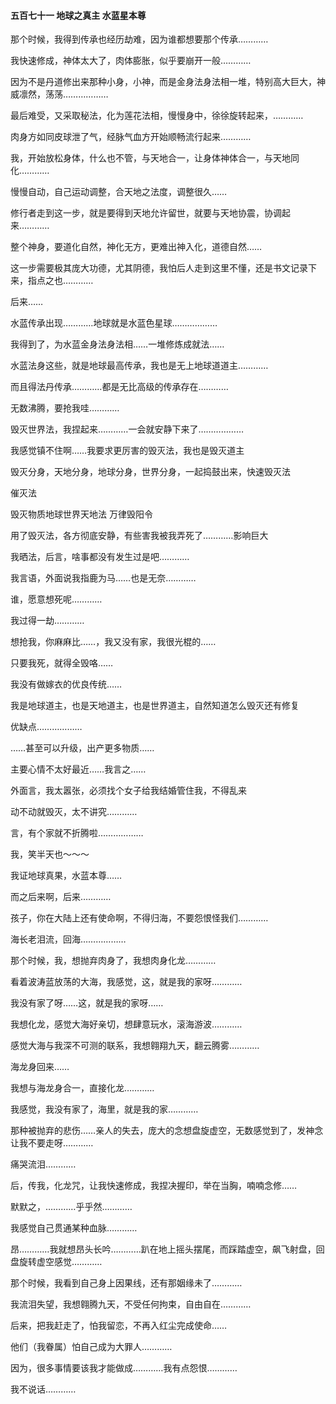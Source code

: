 #### 五百七十一 地球之真主 水蓝星本尊


那个时候，我得到传承也经历劫难，因为谁都想要那个传承…………

我快速修成，神体太大了，肉体膨胀，似乎要崩开一般…………

因为不是丹道修出来那种小身，小神，而是金身法身法相一堆，特别高大巨大，神威凛然，荡荡………………


最后难受，又采取秘法，化为莲花法相，慢慢身中，徐徐旋转起来，…………

肉身方如同皮球泄了气，经脉气血方开始顺畅流行起来…………

我，开始放松身体，什么也不管，与天地合一，让身体神体合一，与天地同化…………

慢慢自动，自己运动调整，合天地之法度，调整很久……

修行者走到这一步，就是要得到天地允许留世，就要与天地协震，协调起来…………

整个神身，要道化自然，神化无方，更难出神入化，道德自然……

这一步需要极其庞大功德，尤其阴德，我怕后人走到这里不懂，还是书文记录下来，指点之也…………

后来……

水蓝传承出现…………地球就是水蓝色星球………………

我得到了，为水蓝金身法身法相……一堆修炼成就法……

水蓝法身这些，就是地球最高传承，我也是无上地球道道主…………

而且得法丹传承…………都是无比高级的传承存在…………

无数沸腾，要抢我哇…………

毁灭世界法，我捏起来…………一会就安静下来了………………

我感觉镇不住啊……我要求更厉害的毁灭法，我也是毁灭道主

毁灭分身，天地分身，地球分身，世界分身，一起捣鼓出来，快速毁灭法

催灭法

毁灭物质地球世界天地法
万律毁阳令

用了毁灭法，各方彻底安静，有些害我被我弄死了…………影响巨大

我晒法，后言，啥事都没有发生过是吧…………

我言语，外面说我指鹿为马……也是无奈…………

谁，愿意想死呢…………

我过得一劫…………

想抢我，你麻麻比……，我又没有家，我很光棍的……

只要我死，就得全毁咯……

我没有做嫁衣的优良传统……

我是地球道主，也是天地道主，也是世界道主，自然知道怎么毁灭还有修复

优缺点………………


……甚至可以升级，出产更多物质……

主要心情不太好最近……我言之……

外面言，我太嚣张，必须找个女子给我结婚管住我，不得乱来

动不动就毁灭，太不讲究…………

言，有个家就不折腾啦………………

我，笑半天也～～～

我证地球真果，水蓝本尊……

而之后来啊，后来…………

孩子，你在大陆上还有使命啊，不得归海，不要怨恨怪我们…………

海长老泪流，回海………………

那个时候，我，想抛弃肉身了，我想肉身化龙…………

看着波涛蓝放荡的大海，我感觉，这，就是我的家呀…………

我没有家了呀……这，就是我的家呀……

我想化龙，感觉大海好亲切，想肆意玩水，滚海游波…………

感觉大海与我深不可测的联系，我想翱翔九天，翻云腾雾…………

海龙身回来……

我想与海龙身合一，直接化龙…………

我感觉，我没有家了，海里，就是我的家…………


那种被抛弃的悲伤……亲人的失去，庞大的念想盘旋虚空，无数感觉到了，发神念让我不要走呀…………

痛哭流泪…………


后，传我，化龙咒，让我快速修成，我捏决握印，举在当胸，喃喃念修……

默默之，…………乎乎然…………

我感觉自己贯通某种血脉…………

昂…………我就想昂头长吟…………趴在地上摇头摆尾，而踩踏虚空，飙飞射盘，回盘旋转虚空感觉…………

那个时候，我看到自己身上因果线，还有那姻缘未了…………

我流泪失望，我想翱腾九天，不受任何拘束，自由自在…………

后来，把我赶走了，怕我留恋，不再入红尘完成使命……

他们（我眷属）怕自己成为大罪人…………

因为，很多事情要该我才能做成…………我有点怨恨…………

我不说话…………